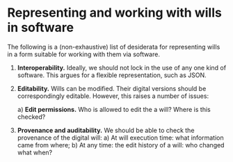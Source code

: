 # Representing and working with wills in software

The following is a (non-exhaustive) list of desiderata for representing wills in a form suitable for working with them via software.  

1) **Interoperability.**  Ideally, we should not lock in the use of any one kind of software.  This argues for a flexible representation, such as JSON.
2) **Editability.** Wills can be modified.  Their digital versions should be correspondingly editable.  However, this raises a number of issues:

    a) **Edit permissions.** Who is allowed to edit the a will?  Where is this checked?
3) **Provenance and auditability.** We should be able to check the provenance of the digital will:
    a) At will execution time: what information came from where;
    b) At any time: the edit history of a will: who changed what when?


